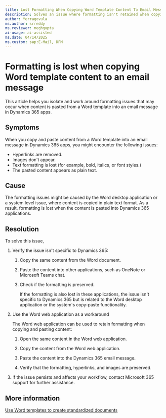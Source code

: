 ```yaml
---
title: Lost Formatting When Copying Word Template Content To Email Message
description: Solves an issue where formatting isn't retained when copying and pasting content from a Word template into an email message in Microsoft Dynamics 365 apps.
author: Yerragovula
ms.author: srreddy
ms.reviewer: meghgupta
ai-usage: ai-assisted
ms.date: 04/14/2025
ms.custom: sap:E-Mail, DFM
---
```

# Formatting is lost when copying Word template content to an email message

This article helps you isolate and work around formatting issues that may occur when content is pasted from a Word template into an email message in Dynamics 365 apps.

## Symptoms

When you copy and paste content from a Word template into an email message in Dynamics 365 apps, you might encounter the following issues:

- Hyperlinks are removed.
- Images don't appear.
- Text formatting is lost (for example, bold, italics, or font styles.)
- The pasted content appears as plain text.

## Cause

The formatting issues might be caused by the Word desktop application or a system level issue, where content is copied in plain text format. As a result, formatting is lost when the content is pasted into Dynamics 365 applications.

## Resolution

To solve this issue,

1. Verify the issue isn't specific to Dynamics 365:

    1. Copy the same content from the Word document.
    2. Paste the content into other applications, such as OneNote or Microsoft Teams chat.
    3. Check if the formatting is preserved.

       If the formatting is also lost in these applications, the issue isn't specific to Dynamics 365 but is related to the Word desktop application or the system's copy-paste functionality.

2. Use the Word web application as a workaround

    The Word web application can be used to retain formatting when copying and pasting content:

    1. Open the same content in the Word web application.

    2. Copy the content from the Word web application.
    3. Paste the content into the Dynamics 365 email message.
    4. Verify that the formatting, hyperlinks, and images are preserved.

3. If the issue persists and affects your workflow, contact Microsoft 365 support for further assistance.

## More information

[Use Word templates to create standardized documents](/power-platform/admin/using-word-templates-dynamics-365)
